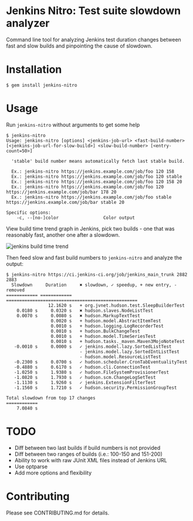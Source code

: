 Jenkins Nitro: Test suite slowdown analyzer
===================================================

Command line tool for analyzing Jenkins test duration changes between fast and slow builds and pinpointing the cause of slowdown.

Installation
============

```console
$ gem install jenkins-nitro
```

Usage
=====

Run `jenkins-nitro` without arguments to get some help

```console
$ jenkins-nitro
Usage: jenkins-nitro [options] <jenkins-job-url> <fast-build-number> [<jenkins-job-url-for-slow-build>] <slow-build-number> [<entry-count=50>]

  'stable' build number means automatically fetch last stable build.

  Ex.: jenkins-nitro https://jenkins.example.com/job/foo 120 158
  Ex.: jenkins-nitro https://jenkins.example.com/job/foo 120 stable
  Ex.: jenkins-nitro https://jenkins.example.com/job/foo 120 158 20
  Ex.: jenkins-nitro https://jenkins.example.com/job/foo 120 https://jenkins.example.com/job/bar 178 20
  Ex.: jenkins-nitro https://jenkins.example.com/job/foo stable https://jenkins.example.com/job/bar stable 20

Specific options:
    -c, --[no-]color                 Color output
```

View build time trend graph in Jenkins, pick two builds - one that was reasonably fast, another one after a slowdown.

![jenkins build time trend](https://dl.dropboxusercontent.com/u/176100/opensource/jenkins-nitro.png)

Then feed slow and fast build numbers to `jenkins-nitro` and analyze the output:

```console
$ jenkins-nitro https://ci.jenkins-ci.org/job/jenkins_main_trunk 2882 2883
  Slowdown     Duration     ✖ slowdown, ✓ speedup, + new entry, - removed
============ ============ ==================================================
                12.1620 s   + org.jvnet.hudson.test.SleepBuilderTest
    0.0180 s     0.0320 s   ✖ hudson.slaves.NodeListTest
    0.0070 s     0.0080 s   ✖ hudson.MarkupTextTest
                 0.0020 s   + hudson.model.AbstractItemTest
                 0.0010 s   + hudson.logging.LogRecorderTest
                 0.0010 s   + hudson.BulkChangeTest
                 0.0010 s   + hudson.model.TimeSeriesTest
                 0.0010 s   + hudson.tasks._maven.Maven3MojoNoteTest
   -0.0010 s     0.0000 s   ✓ jenkins.model.lazy.SortedListTest
                            - jenkins.model.lazy.SortedIntListTest
                            - hudson.model.ResourceListTest
   -0.2300 s     0.0700 s   ✓ hudson.scheduler.CronTabEventualityTest
   -0.4880 s     0.6170 s   ✓ hudson.cli.ConnectionTest
   -1.0250 s     1.9380 s   ✓ hudson.FileSystemProvisionerTest
   -1.0820 s     1.7930 s   ✓ hudson.scm.ChangeLogSetTest
   -1.1130 s     1.9260 s   ✓ jenkins.ExtensionFilterTest
   -1.1560 s     1.7210 s   ✓ hudson.security.PermissionGroupTest

Total slowdown from top 17 changes
============
    7.0840 s
```

TODO
====

- Diff between two last builds if build numbers is not provided
- Diff between two ranges of builds (i.e.: 100-150 and 151-200)
- Ability to work with raw JUnit XML files instead of Jenkins URL
- Use optparse
- Add more options and flexibility

Contributing
============

Please see CONTRIBUTING.md for details.
